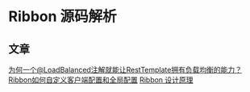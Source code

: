 # Ribbon 源码解析
## 文章
[为何一个@LoadBalanced注解就能让RestTemplate拥有负载均衡的能力？](https://www.cnblogs.com/fangshixiang/p/11532729.html)
[Ribbon如何自定义客户端配置和全局配置](https://www.cnblogs.com/trust-freedom/p/11216280.html)
[Ribbon 设计原理](https://blog.csdn.net/luanlouis/article/details/83060310)